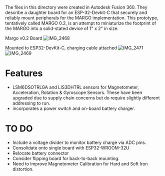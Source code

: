 The files in this directory were created in Autodesk Fusion 360. They describe a daughter board for an ESP-32-Devkit-C that securely and reliably mount peripherals for the MARGO implementation.  This prototype, tentatively called MARGO 0.2, is an attempt to miniaturize the footprint of the MARGO into a solid-stated device of 1" x 2" in size.

Margo v0.2 Board
![IMG_2468](https://github.com/CNMAT/MARGO/assets/878883/89cb73f4-ddd5-4420-b3a9-117407046a17)

Mounted to ESP32-DevKit-C, charging cable attached
![IMG_2471](https://github.com/CNMAT/MARGO/assets/878883/3bf1bb87-907d-47a7-859b-c1acc5f7ea9c)
![IMG_2469](https://github.com/CNMAT/MARGO/assets/878883/675c88e3-9316-428b-a60a-67e891a81e97)



# Features
* LSM6DSOTRLGA and LIS3DHTRL sensors for Magnetometer, Acceleration, Rotation & Gyroscope Sensors. These have been upgraded due to supply chain concerns but do require slightly different addressing to run.
* incorporates a power switch and on-board battery charger.

# TO DO
* Include a voltage divider to monitor battery charge via ADC pins.
* Consolidate onto single board with ESP32-WROOM-32U
* Relocate battery connector
* Consider flipping board for back-to-back mounting.
* Need to Improve Magnetometer Calibration for Hard and Soft Iron distortion.
